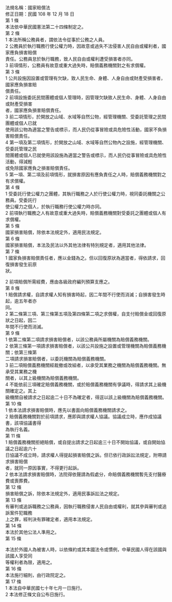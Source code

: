 法規名稱：國家賠償法  
修正日期：民國 108 年 12 月 18 日  
第 1 條  
本法依中華民國憲法第二十四條制定之。  
第 2 條  
1 本法所稱公務員者，謂依法令從事於公務之人員。  
2 公務員於執行職務行使公權力時，因故意或過失不法侵害人民自由或權利者，國家應負損害賠償  
責任。公務員怠於執行職務，致人民自由或權利遭受損害者亦同。  
3 前項情形，公務員有故意或重大過失時，賠償義務機關對之有求償權。  
第 3 條  
1 公共設施因設置或管理有欠缺，致人民生命、身體、人身自由或財產受損害者，國家應負損害賠  
償責任。  
2 前項設施委託民間團體或個人管理時，因管理欠缺致人民生命、身體、人身自由或財產受損害  
者，國家應負損害賠償責任。  
3 前二項情形，於開放之山域、水域等自然公物，經管理機關、受委託管理之民間團體或個人已就  
使用該公物為適當之警告或標示，而人民仍從事冒險或具危險性活動，國家不負損害賠償責任。  
4 第一項及第二項情形，於開放之山域、水域等自然公物內之設施，經管理機關、受委託管理之民  
間團體或個人已就使用該設施為適當之警告或標示，而人民仍從事冒險或具危險性活動，得減輕  
或免除國家應負之損害賠償責任。  
5 第一項、第二項及前項情形，就損害原因有應負責任之人時，賠償義務機關對之有求償權。  
第 4 條  
1 受委託行使公權力之團體，其執行職務之人於行使公權力時，視同委託機關之公務員。受委託行  
使公權力之個人，於執行職務行使公權力時亦同。  
2 前項執行職務之人有故意或重大過失時，賠償義務機關對受委託之團體或個人有求償權。  
第 5 條  
國家損害賠償，除依本法規定外，適用民法規定。  
第 6 條  
國家損害賠償，本法及民法以外其他法律有特別規定者，適用其他法律。  
第 7 條  
1 國家負損害賠償責任者，應以金錢為之。但以回復原狀為適當者，得依請求，回復損害發生前原  
狀。  


2 前項賠償所需經費，應由各級政府編列預算支應之。  
第 8 條  
1 賠償請求權，自請求權人知有損害時起，因二年間不行使而消滅；自損害發生時起，逾五年者亦  
同。  
2 第二條第三項、第三條第五項及第四條第二項之求償權，自支付賠償金或回復原狀之日起，因二  
年間不行使而消滅。  
第 9 條  
1 依第二條第二項請求損害賠償者，以該公務員所屬機關為賠償義務機關。  
2 依第三條第一項請求損害賠償者，以該公共設施之設置或管理機關為賠償義務機關；依第三條第  
二項請求損害賠償者，以委託機關為賠償義務機關。  
3 前二項賠償義務機關經裁撤或改組者，以承受其業務之機關為賠償義務機關。無承受其業務之機  
關者，以其上級機關為賠償義務機關。  
4 不能依前三項確定賠償義務機關，或於賠償義務機關有爭議時，得請求其上級機關確定之。其上  
級機關自被請求之日起逾二十日不為確定者，得逕以該上級機關為賠償義務機關。  
第 10 條  
1 依本法請求損害賠償時，應先以書面向賠償義務機關請求之。  
2 賠償義務機關對於前項請求，應即與請求權人協議。協議成立時，應作成協議書，該項協議書得  
為執行名義。  
第 11 條  
1 賠償義務機關拒絕賠償，或自提出請求之日起逾三十日不開始協議，或自開始協議之日起逾六十  
日協議不成立時，請求權人得提起損害賠償之訴。但已依行政訴訟法規定，附帶請求損害賠償  
者，就同一原因事實，不得更行起訴。  
2 依本法請求損害賠償時，法院得依聲請為假處分，命賠償義務機關暫先支付醫療費或喪葬費。  
第 12 條  
損害賠償之訴，除依本法規定外，適用民事訴訟法之規定。  
第 13 條  
有審判或追訴職務之公務員，因執行職務侵害人民自由或權利，就其參與審判或追訴案件犯職務  
上之罪，經判決有罪確定者，適用本法規定。  
第 14 條  
本法於其他公法人準用之。  
第 15 條  


本法於外國人為被害人時，以依條約或其本國法令或慣例，中華民國人得在該國與該國人享受同  
等權利者為限，適用之。  
第 16 條  
本法施行細則，由行政院定之。  
第 17 條  
1 本法自中華民國七十年七月一日施行。  
2 本法修正條文自公布日施行。  



